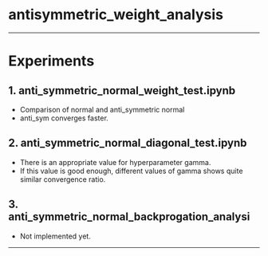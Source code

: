 # antisymmetric_weight_analysis

---

# Experiments

## 1. anti_symmetric_normal_weight_test.ipynb
 * Comparison of normal and anti_symmetric normal
 * anti_sym converges faster.
 
## 2. anti_symmetric_normal_diagonal_test.ipynb
 * There is an appropriate value for hyperparameter gamma. 
 * If this value is good enough, different values of gamma shows quite similar convergence ratio.
 
## 3. anti_symmetric_normal_backprogation_analysi
 * Not implemented yet.
 
---
